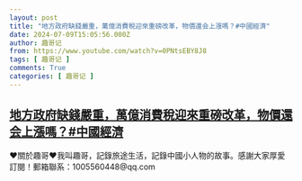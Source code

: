 ```yaml
---
layout: post
title: "地方政府缺錢嚴重，萬億消費稅迎來重磅改革，物價還会上漲嗎？#中國經濟"
date: 2024-07-09T15:05:56.000Z
author: 趣哥记
from: https://www.youtube.com/watch?v=0PNtsEBY8J8
tags: [ 趣哥记 ]
comments: True
categories: [ 趣哥记 ]
---
```

<!--1720537556000-->
[地方政府缺錢嚴重，萬億消費稅迎來重磅改革，物價還会上漲嗎？#中國經濟](https://www.youtube.com/watch?v=0PNtsEBY8J8)
------

<div>
♥關於趣哥♥我叫趣哥，記錄旅途生活，記錄中國小人物的故事。感謝大家厚愛訂閱！郵箱聯系：1005560448@qq.com
</div>
